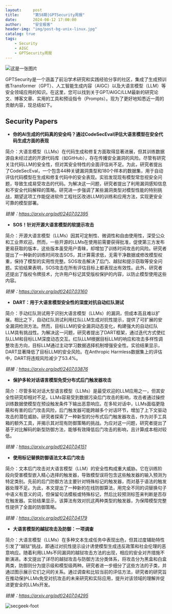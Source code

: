 ```yaml
---
layout:     post
title:      "第58期|GPTSecurity周报"
date:       2024-08-12 17:00:00
author:     "安全极客"
header-img: "img/post-bg-unix-linux.jpg"
catalog: true
tags:
    - Security
    - AIGC
    - GPTSecurity周报
---
```


![这是一张图片](https://www.gptsecurity.info/img/in-post/0807/01.jpg)


GPTSecurity是一个涵盖了前沿学术研究和实践经验分享的社区，集成了生成预训练Transformer（GPT）、人工智能生成内容（AIGC）以及大语言模型（LLM）等安全领域应用的知识。在这里，您可以找到关于GPT/AIGC/LLM最新的研究论文、博客文章、实用的工具和预设指令（Prompts）。现为了更好地知悉近一周的贡献内容，现总结如下。


## Security Papers




   
- **你的AI生成的代码真的安全吗？通过CodeSecEval评估大语言模型在安全代码生成方面的表现**

  
简介：大语言模型（LLMs）在代码生成和修复方面取得显著进展，但其训练数据源自未经过滤的开源代码库（如GitHub），存在传播安全漏洞的风险。尽管有研究关注代码LLM的安全性，但对其安全特性的全面评估尚不足。为此，研究者提出了CodeSecEval，一个包含44种关键漏洞类型和180个样本的数据集，用于自动评估代码模型在生成和修复代码中的安全表现。实验发现现有模型常忽视安全问题，导致生成易受攻击的代码。为解决这一问题，研究者提出了利用漏洞感知信息和不安全代码解释的策略。研究进一步强调了某些漏洞类型对模型性能的特别挑战，期望这项工作能促进软件工程社区改进LLM的训练和应用方法，实现更安全可靠的模型部署。

  *链接：https://arxiv.org/pdf/2407.02395*



-  **SOS！针对开源大语言模型的软提示攻击**
  
  简介：开源大语言模型（LLMs）因其可定制性、微调性和自由使用性，深受公众和工业界欢迎。然而，一些开源的LLMs在使用前需要获得批准，促使第三方发布更易获取的版本，这些版本虽受用户青睐，却增加了训练时间攻击的风险。研究者提出了一种新的训练时间攻击SOS，其计算需求低，无需干净数据或修改模型权重，保持了模型的实用性完整。SOS攻击解决了后门、越狱和提示窃取等安全问题。实验结果表明，SOS攻击在所有评估目标上都表现出有效性。此外，研究者还提出了版权令牌技术，允许用户标记其受版权保护的内容，以防止模型使用这些内容。

   *链接：https://arxiv.org/pdf/2407.03160*



- **DART：用于大语言模型安全性的深度对抗自动红队测试**

简介：手动红队测试用于识别大语言模型（LLMs）的漏洞，但成本高且难以扩展。相比之下，自动红队测试利用红队LLM生成对抗性提示，提供了可扩展的安全漏洞检测方法。然而，目标LLM的安全漏洞动态变化，构建强大的自动红队LLM具有挑战性。为解决这一问题，研究者提出了DART框架，通过迭代方式使红队LLM和目标LLM深度动态交互。红队LLM根据目标LLM的响应和攻击多样性调整攻击方向，目标LLM通过主动学习数据选择机制增强安全性。实验结果显示，DART显著降低了目标LLM的安全风险。在Anthropic Harmless数据集上的评估中，DART将违规风险减少了53.4%。

   *链接：https://arxiv.org/pdf/2407.03876*



-  **保护多轮对话语言模型免受分布式后门触发器攻击**
  
简介：尽管多轮对话大型语言模型（LLMs）是最受欢迎的LLM应用之一，但其安全性研究却相对不足。LLMs容易受到数据污染后门攻击的影响，攻击者通过操控训练数据使模型在预设触发条件下输出恶意响应。在多轮对话中，LLMs面临更隐蔽和有害的后门攻击风险，后门触发器可能跨越多个对话环节，增加了上下文驱动攻击的潜在威胁。研究者探索了一种新型的分布式后门触发器攻击，作为对手工具箱的额外工具，并揭示其对现有防御策略的挑战。为应对这一问题，研究者提出了基于对比解码的新型防御方法，能够有效降低后门攻击的影响，且计算成本相对较低。

   *链接：https://arxiv.org/pdf/2407.04151*



-  **使用标记替换防御语法文本后门攻击**
  
简介：文本后门攻击对大语言模型（LLM）的安全性构成重大威胁。它在训练阶段向受害模型嵌入精心选择的触发器，导致模型误将包含这些触发器的输入预测为特定类别。先前的后门防御方法主要针对特殊标记的触发器，而对基于语法的触发器处理不足。为此，本文提出了一种新的在线防御算法，用完全不同的词替换句子中语义有意义的词，但保留句法模板或特殊标记，然后比较预测标签来判断是否存在触发器。实验结果显示，该算法有效对抗这两种类型的触发器，为保障模型完整性提供了全面的防御策略。

   *链接：https://arxiv.org/pdf/2407.04179*



-  **大语言模型的越狱攻击及防御：一项调查**
  
简介：大语言模型（LLMs）在多种文本生成任务中表现出色，但其过度辅助特性引发了“越狱”挑战，即通过对抗性提示设计诱使模型生成违反政策和社会伦理的恶意响应。随着利用LLMs不同漏洞的越狱攻击方法的出现，相应的安全对齐措施不断演进。本文提出了详尽的越狱攻击与防御方法分类体系，将攻击分为黑盒和白盒两类，防御则分为提示级和模型级两种。研究者进一步细分了这些方法的子类，并通过图示展示它们之间的关系。通过调查和比较当前的评估方法，研究者的研究旨在推动保护LLMs免受对抗攻击的未来研究和实际应用，提升对该领域的理解并促进更安全的LLMs开发。

   *链接：https://arxiv.org/pdf/2407.04295*

![secgeek-foot](https://www.gptsecurity.info/img/secgeek-foot.png)
